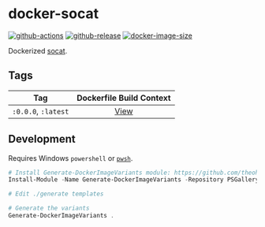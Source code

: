# docker-socat

[![github-actions](https://github.com/theohbrothers/docker-socat/workflows/ci-master-pr/badge.svg)](https://github.com/theohbrothers/docker-socat/actions)
[![github-release](https://img.shields.io/github/v/release/theohbrothers/docker-socat?style=flat-square)](https://github.com/theohbrothers/docker-socat/releases/)
[![docker-image-size](https://img.shields.io/docker/image-size/theohbrothers/docker-socat/latest)](https://hub.docker.com/r/theohbrothers/docker-socat)

Dockerized [socat](http://www.dest-unreach.org/socat/).

## Tags

| Tag | Dockerfile Build Context |
|:-------:|:---------:|
| `:0.0.0`, `:latest` | [View](variants/0.0.0) |

## Development

Requires Windows `powershell` or [`pwsh`](https://github.com/PowerShell/PowerShell).

```powershell
# Install Generate-DockerImageVariants module: https://github.com/theohbrothers/Generate-DockerImageVariants
Install-Module -Name Generate-DockerImageVariants -Repository PSGallery -Scope CurrentUser -Force -Verbose

# Edit ./generate templates

# Generate the variants
Generate-DockerImageVariants .
```

